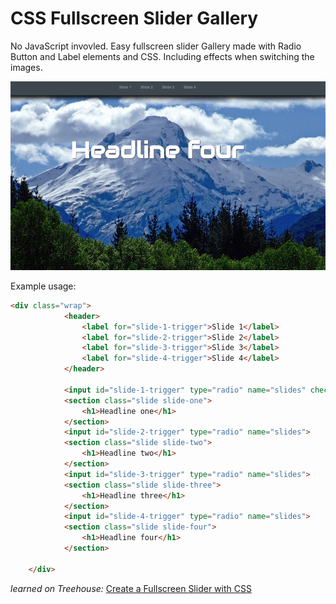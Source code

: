 # CSS Fullscreen Slider Gallery

 No JavaScript invovled. 
 Easy fullscreen slider Gallery made with
 Radio Button and Label elements and CSS. 
 Including effects when switching the images.
 
 <img src="css-fullscreen-slider-screenshot.png">


Example usage:

```html
<div class="wrap">
            <header>
                <label for="slide-1-trigger">Slide 1</label>
                <label for="slide-2-trigger">Slide 2</label>
                <label for="slide-3-trigger">Slide 3</label>
                <label for="slide-4-trigger">Slide 4</label>
            </header>

            <input id="slide-1-trigger" type="radio" name="slides" checked>
            <section class="slide slide-one">
                <h1>Headline one</h1>
            </section>
            <input id="slide-2-trigger" type="radio" name="slides">
            <section class="slide slide-two">
                <h1>Headline two</h1>
            </section> 
            <input id="slide-3-trigger" type="radio" name="slides">
            <section class="slide slide-three">
                <h1>Headline three</h1>
            </section>
            <input id="slide-4-trigger" type="radio" name="slides">
            <section class="slide slide-four">
                <h1>Headline four</h1>
            </section> 
            
    </div>
```

_learned on Treehouse:_ <a href="https://teamtreehouse.com/library/create-a-fullscreen-slider-with-css" target="_blank">Create a Fullscreen Slider with CSS</a>
